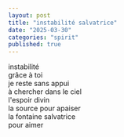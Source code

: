 ```yaml
---
layout: post  
title: "instabilité salvatrice"
date: "2025-03-30"
categories: "spirit"
published: true
---
```


instabilité  
grâce à toi  
je reste sans appui  
à chercher dans le ciel  
l'espoir divin  
la source pour apaiser  
la fontaine salvatrice  
pour aimer  
